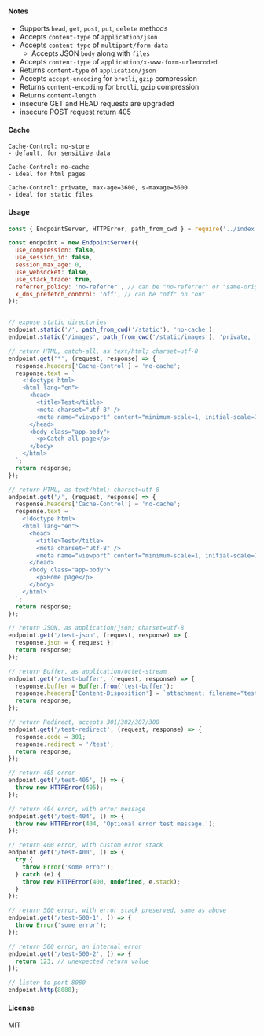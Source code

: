 
#### Notes

- Supports `head`, `get`, `post`, `put`, `delete` methods
- Accepts `content-type` of `application/json`
- Accepts `content-type` of `multipart/form-data`
  - Accepts JSON `body` along with `files`
- Accepts `content-type` of `application/x-www-form-urlencoded`
- Returns `content-type` of `application/json`
- Accepts `accept-encoding` for `brotli`, `gzip` compression
- Returns `content-encoding` for `brotli`, `gzip` compression
- Returns `content-length`
- insecure GET and HEAD requests are upgraded
- insecure POST request return 405

#### Cache

```
Cache-Control: no-store
- default, for sensitive data

Cache-Control: no-cache
- ideal for html pages

Cache-Control: private, max-age=3600, s-maxage=3600
- ideal for static files
```

#### Usage

```js
const { EndpointServer, HTTPError, path_from_cwd } = require('../index');

const endpoint = new EndpointServer({
  use_compression: false,
  use_session_id: false,
  session_max_age: 0,
  use_websocket: false,
  use_stack_trace: true,
  referrer_policy: 'no-referrer', // can be "no-referrer" or "same-origin"
  x_dns_prefetch_control: 'off', // can be "off" on "on"
});


// expose static directories
endpoint.static('/', path_from_cwd('/static'), 'no-cache');
endpoint.static('/images', path_from_cwd('/static/images'), 'private, max-age=3600, s-maxage=3600');

// return HTML, catch-all, as text/html; charset=utf-8
endpoint.get('*', (request, response) => {
  response.headers['Cache-Control'] = 'no-cache';
  response.text = `
    <!doctype html>
    <html lang="en">
      <head>
        <title>Test</title>
        <meta charset="utf-8" />
        <meta name="viewport" content="minimum-scale=1, initial-scale=1, width=device-width, shrink-to-fit=no" />
      </head>
      <body class="app-body">
        <p>Catch-all page</p>
      </body>
    </html>
  `;
  return response;
});

// return HTML, as text/html; charset=utf-8
endpoint.get('/', (request, response) => {
  response.headers['Cache-Control'] = 'no-cache';
  response.text = `
    <!doctype html>
    <html lang="en">
      <head>
        <title>Test</title>
        <meta charset="utf-8" />
        <meta name="viewport" content="minimum-scale=1, initial-scale=1, width=device-width, shrink-to-fit=no" />
      </head>
      <body class="app-body">
        <p>Home page</p>
      </body>
    </html>
  `;
  return response;
});

// return JSON, as application/json; charset=utf-8
endpoint.get('/test-json', (request, response) => {
  response.json = { request };
  return response;
});

// return Buffer, as application/octet-stream
endpoint.get('/test-buffer', (request, response) => {
  response.buffer = Buffer.from('test-buffer');
  response.headers['Content-Disposition'] = `attachment; filename="test-buffer.txt"`;
  return response;
});

// return Redirect, accepts 301/302/307/308
endpoint.get('/test-redirect', (request, response) => {
  response.code = 301;
  response.redirect = '/test';
  return response;
});

// return 405 error
endpoint.get('/test-405', () => {
  throw new HTTPError(405);
});

// return 404 error, with error message
endpoint.get('/test-404', () => {
  throw new HTTPError(404, 'Optional error test message.');
});

// return 400 error, with custom error stack
endpoint.get('/test-400', () => {
  try {
    throw Error('some error');
  } catch (e) {
    throw new HTTPError(400, undefined, e.stack);
  }
});

// return 500 error, with error stack preserved, same as above
endpoint.get('/test-500-1', () => {
  throw Error('some error');
});

// return 500 error, an internal error
endpoint.get('/test-500-2', () => {
  return 123; // unexpected return value
});

// listen to port 8080
endpoint.http(8080);
```

#### License

MIT
